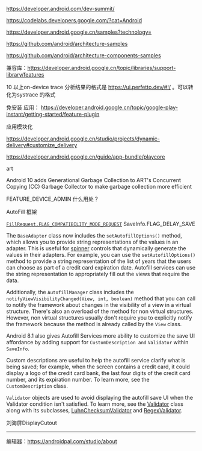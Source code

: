 https://developer.android.com/dev-summit/



https://codelabs.developers.google.com/?cat=Android

https://developer.android.google.cn/samples?technology=  

https://github.com/android/architecture-samples

https://github.com/android/architecture-components-samples



兼容库：https://developer.android.google.cn/topic/libraries/support-library/features  



10 以上on-device trace 分析结果的格式是 https://ui.perfetto.dev/#!/  。可以转化为systrace 的格式   



免安装 应用： https://developer.android.google.cn/topic/google-play-instant/getting-started/feature-plugin  



应用模块化  

https://developer.android.google.cn/studio/projects/dynamic-delivery#customize_delivery  

https://developer.android.google.cn/guide/app-bundle/playcore  



art  

 Android 10 adds Generational Garbage Collection to ART's Concurrent Copying (CC) Garbage Collector to make garbage collection more efficient



FEATURE_DEVICE_ADMIN  什么用处？



AutoFill 框架

 [`FillRequest.FLAG_COMPATIBILITY_MODE_REQUEST`](https://developer.android.google.cn/reference/android/service/autofill/FillRequest#FLAG_COMPATIBILITY_MODE_REQUEST) SaveInfo.FLAG_DELAY_SAVE

The `BaseAdapter` class now includes the `setAutofillOptions()` method, which allows you to provide string representations of the values in an adapter. This is useful for [spinner](https://developer.android.google.cn/guide/topics/ui/controls/spinner) controls that dynamically generate the values in their adapters. For example, you can use the `setAutofillOptions()` method to provide a string representation of the list of years that the users can choose as part of a credit card expiration date. Autofill services can use the string representation to appropriately fill out the views that require the data.

Additionally, the `AutofillManager` class includes the `notifyViewVisibilityChanged(View, int, boolean)` method that you can call to notify the framework about changes in the visibility of a view in a virtual structure. There's also an overload of the method for non virtual structures. However, non virtual structures usually don't require you to explicitly notify the framework because the method is already called by the `View` class.

Android 8.1 also gives Autofill Services more ability to customize the save UI affordance by adding support for `CustomDescription and` `Validator` within `SaveInfo`.

Custom descriptions are useful to help the autofill service clarify what is being saved; for example, when the screen contains a credit card, it could display a logo of the credit card bank, the last four digits of the credit card number, and its expiration number. To learn more, see the `CustomDescription` class.

`Validator` objects are used to avoid displaying the autofill save UI when the Validator condition isn't satisfied. To learn more, see the [Validator](https://developer.android.google.cn/reference/android/service/autofill/Validator.html) class along with its subclasses, [LuhnChecksumValidator](https://developer.android.google.cn/reference/android/service/autofill/LuhnChecksumValidator.html) and [RegexValidator](https://developer.android.google.cn/reference/android/service/autofill/RegexValidator.html).



刘海屏DisplayCutout  





---

编辑器：https://androidpal.com/studio/about

